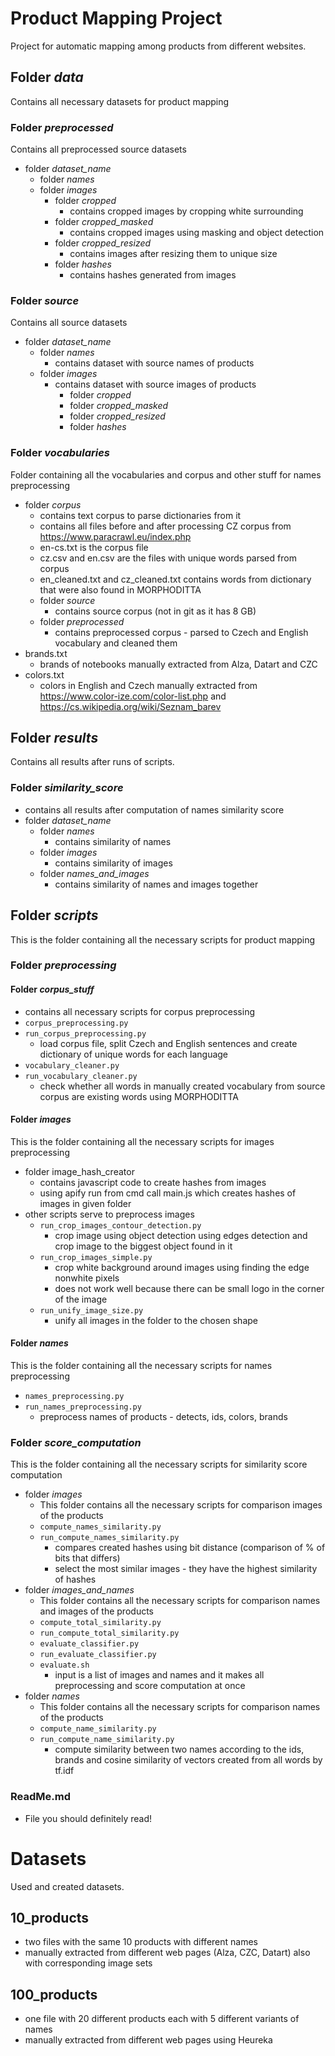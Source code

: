# Product Mapping Project
Project for automatic mapping among products from different websites.

## Folder *data*
Contains all necessary datasets for product mapping

### Folder *preprocessed*
Contains all preprocessed source datasets 
- folder *dataset_name*
  - folder *names*
  - folder *images*
    - folder *cropped*
      - contains cropped images by cropping white surrounding 
    - folder *cropped_masked*
      - contains cropped images using masking and object detection 
    - folder *cropped_resized*
      - contains images after resizing them to unique size
    - folder *hashes*
      - contains hashes generated from images

### Folder *source*
Contains all source datasets
- folder *dataset_name*
  - folder *names*
    - contains dataset with source names of products
  - folder *images*
    - contains dataset with source images of products
      - folder *cropped*
      - folder *cropped_masked*
      - folder *cropped_resized*
      - folder *hashes*

### Folder *vocabularies*
Folder containing all the vocabularies and corpus and other stuff for names preprocessing
- folder *corpus*
  - contains text corpus to parse dictionaries from it
  - contains all files before and after processing CZ corpus from https://www.paracrawl.eu/index.php
  - en-cs.txt is the corpus file
  - cz.csv and en.csv are the files with unique words parsed from corpus
  - en_cleaned.txt and cz_cleaned.txt contains words from dictionary that were also found in MORPHODITTA
  - folder *source*
    - contains source corpus (not in git as it has 8 GB)
  - folder *preprocessed*
    - contains preprocessed corpus - parsed to Czech and English vocabulary and cleaned them 
- brands.txt
    - brands of notebooks manually extracted from Alza, Datart and CZC
- colors.txt
  - colors in English and Czech manually extracted from https://www.color-ize.com/color-list.php and https://cs.wikipedia.org/wiki/Seznam_barev

## Folder *results*
Contains all results after runs of scripts.

### Folder *similarity_score*
- contains all results after computation of names similarity score
- folder *dataset_name*
  - folder *names*
    - contains similarity of names
  - folder *images*
    - contains similarity of images
  - folder *names_and_images*
    - contains similarity of names and images together


## Folder *scripts*
This is the folder containing all the necessary scripts for product mapping

### Folder *preprocessing* 
#### Folder *corpus_stuff*
- contains all necessary scripts for corpus preprocessing
- `corpus_preprocessing.py`
- `run_corpus_preprocessing.py`
  - load corpus file, split Czech and English sentences and create dictionary of unique words for each language 
- `vocabulary_cleaner.py`
- `run_vocabulary_cleaner.py`
  - check whether all words in manually created vocabulary from source corpus are existing words using MORPHODITTA

#### Folder *images*
This is the folder containing all the necessary scripts for images preprocessing
- folder image_hash_creator
  - contains javascript code to create hashes from images
  - using apify run from cmd call main.js which creates hashes of images in given folder
- other scripts serve to preprocess images  
  - `run_crop_images_contour_detection.py`
    - crop image using object detection using edges detection and crop image to the biggest object found in it
  - `run_crop_images_simple.py`
    - crop white background around images using finding the edge nonwhite pixels
    - does not work well because there can be small logo in the corner of the image
  - `run_unify_image_size.py`
    - unify all images in the folder to the chosen shape
  
#### Folder *names*
This is the folder containing all the necessary scripts for names preprocessing
- `names_preprocessing.py`
- `run_names_preprocessing.py`
  - preprocess names of products - detects, ids, colors, brands
    
### Folder *score_computation* 
This is the folder containing all the necessary scripts for similarity score computation
- folder *images*
  - This folder contains all the necessary scripts for comparison images of the products
  - `compute_names_similarity.py`
  - `run_compute_names_similarity.py`
    - compares created hashes using bit distance (comparison of % of bits that differs)
    - select the most similar images - they have the highest similarity of hashes
- folder *images_and_names*
  - This folder contains all the necessary scripts for comparison names and images of the products
  - `compute_total_similarity.py`
  - `run_compute_total_similarity.py`
  - `evaluate_classifier.py`
  - `run_evaluate_classifier.py`
  - `evaluate.sh`
    - input is a list of images and names and it makes all preprocessing and score computation at once  
- folder *names*
  - This folder contains all the necessary scripts for comparison names of the products
  - `compute_name_similarity.py`
  - `run_compute_name_similarity.py`
    - compute similarity between two names according to the ids, brands and cosine similarity of vectors created from all words by tf.idf

### ReadMe.md
- File you should definitely read!


# Datasets
Used and created datasets.
## 10_products
- two files with the same 10 products with different names 
- manually extracted from different web pages (Alza, CZC, Datart) also with corresponding image sets
## 100_products
- one file with 20 different products each with 5 different variants of names
- manually extracted from different web pages using Heureka



